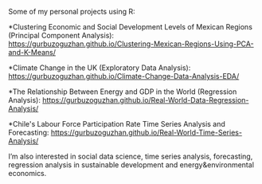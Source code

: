 Some of my personal projects using R:

*Clustering Economic and Social Development Levels of Mexican Regions (Principal Component Analysis):
https://gurbuzoguzhan.github.io/Clustering-Mexican-Regions-Using-PCA-and-K-Means/

*Climate Change in the UK (Exploratory Data Analysis):
https://gurbuzoguzhan.github.io/Climate-Change-Data-Analysis-EDA/

*The Relationship Between Energy and GDP in the World (Regression Analysis):
https://gurbuzoguzhan.github.io/Real-World-Data-Regression-Analysis/

*Chile's Labour Force Participation Rate Time Series Analysis and Forecasting:
https://gurbuzoguzhan.github.io/Real-World-Time-Series-Analysis/

I’m also interested in social data science, time series analysis, forecasting, regression analysis in sustainable development and energy&environmental economics.
